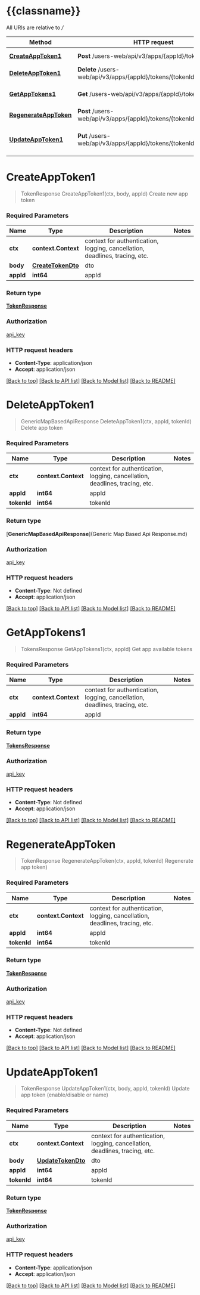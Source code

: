 # {{classname}}

All URIs are relative to */*

| Method                                                                 | HTTP request                                                        | Description                               |
| ---------------------------------------------------------------------- | ------------------------------------------------------------------- | ----------------------------------------- |
| [**CreateAppToken1**](TokensApiControllerApi.md#CreateAppToken1)       | **Post** /users-web/api/v3/apps/{appId}/tokens                      | Create new app token                      |
| [**DeleteAppToken1**](TokensApiControllerApi.md#DeleteAppToken1)       | **Delete** /users-web/api/v3/apps/{appId}/tokens/{tokenId}          | Delete app token                          |
| [**GetAppTokens1**](TokensApiControllerApi.md#GetAppTokens1)           | **Get** /users-web/api/v3/apps/{appId}/tokens                       | Get app available tokens                  |
| [**RegenerateAppToken**](TokensApiControllerApi.md#RegenerateAppToken) | **Post** /users-web/api/v3/apps/{appId}/tokens/{tokenId}/regenerate | Regenerate app token)                     |
| [**UpdateAppToken1**](TokensApiControllerApi.md#UpdateAppToken1)       | **Put** /users-web/api/v3/apps/{appId}/tokens/{tokenId}             | Update app token (enable/disable or name) |

# **CreateAppToken1**

> TokenResponse CreateAppToken1(ctx, body, appId)
Create new app token

### Required Parameters

| Name      | Type                                    | Description                                                                 | Notes |
| --------- | --------------------------------------- | --------------------------------------------------------------------------- | ----- |
| **ctx**   | **context.Context**                     | context for authentication, logging, cancellation, deadlines, tracing, etc. |
| **body**  | [**CreateTokenDto**](CreateTokenDto.md) | dto                                                                         |
| **appId** | **int64**                               | appId                                                                       |

### Return type

[**TokenResponse**](TokenResponse.md)

### Authorization

[api_key](../README.md#api_key)

### HTTP request headers

- **Content-Type**: application/json
- **Accept**: application/json

[[Back to top]](#) [[Back to API list]](../README.md#documentation-for-api-endpoints) [[Back to Model list]](../README.md#documentation-for-models) [[Back to README]](../README.md)

# **DeleteAppToken1**

> GenericMapBasedApiResponse DeleteAppToken1(ctx, appId, tokenId)
Delete app token

### Required Parameters

| Name        | Type                | Description                                                                 | Notes |
| ----------- | ------------------- | --------------------------------------------------------------------------- | ----- |
| **ctx**     | **context.Context** | context for authentication, logging, cancellation, deadlines, tracing, etc. |
| **appId**   | **int64**           | appId                                                                       |
| **tokenId** | **int64**           | tokenId                                                                     |

### Return type

[**GenericMapBasedApiResponse**](Generic Map Based Api Response.md)

### Authorization

[api_key](../README.md#api_key)

### HTTP request headers

- **Content-Type**: Not defined
- **Accept**: application/json

[[Back to top]](#) [[Back to API list]](../README.md#documentation-for-api-endpoints) [[Back to Model list]](../README.md#documentation-for-models) [[Back to README]](../README.md)

# **GetAppTokens1**

> TokensResponse GetAppTokens1(ctx, appId)
Get app available tokens

### Required Parameters

| Name      | Type                | Description                                                                 | Notes |
| --------- | ------------------- | --------------------------------------------------------------------------- | ----- |
| **ctx**   | **context.Context** | context for authentication, logging, cancellation, deadlines, tracing, etc. |
| **appId** | **int64**           | appId                                                                       |

### Return type

[**TokensResponse**](TokensResponse.md)

### Authorization

[api_key](../README.md#api_key)

### HTTP request headers

- **Content-Type**: Not defined
- **Accept**: application/json

[[Back to top]](#) [[Back to API list]](../README.md#documentation-for-api-endpoints) [[Back to Model list]](../README.md#documentation-for-models) [[Back to README]](../README.md)

# **RegenerateAppToken**

> TokenResponse RegenerateAppToken(ctx, appId, tokenId)
Regenerate app token)

### Required Parameters

| Name        | Type                | Description                                                                 | Notes |
| ----------- | ------------------- | --------------------------------------------------------------------------- | ----- |
| **ctx**     | **context.Context** | context for authentication, logging, cancellation, deadlines, tracing, etc. |
| **appId**   | **int64**           | appId                                                                       |
| **tokenId** | **int64**           | tokenId                                                                     |

### Return type

[**TokenResponse**](TokenResponse.md)

### Authorization

[api_key](../README.md#api_key)

### HTTP request headers

- **Content-Type**: Not defined
- **Accept**: application/json

[[Back to top]](#) [[Back to API list]](../README.md#documentation-for-api-endpoints) [[Back to Model list]](../README.md#documentation-for-models) [[Back to README]](../README.md)

# **UpdateAppToken1**

> TokenResponse UpdateAppToken1(ctx, body, appId, tokenId)
Update app token (enable/disable or name)

### Required Parameters

| Name        | Type                                    | Description                                                                 | Notes |
| ----------- | --------------------------------------- | --------------------------------------------------------------------------- | ----- |
| **ctx**     | **context.Context**                     | context for authentication, logging, cancellation, deadlines, tracing, etc. |
| **body**    | [**UpdateTokenDto**](UpdateTokenDto.md) | dto                                                                         |
| **appId**   | **int64**                               | appId                                                                       |
| **tokenId** | **int64**                               | tokenId                                                                     |

### Return type

[**TokenResponse**](TokenResponse.md)

### Authorization

[api_key](../README.md#api_key)

### HTTP request headers

- **Content-Type**: application/json
- **Accept**: application/json

[[Back to top]](#) [[Back to API list]](../README.md#documentation-for-api-endpoints) [[Back to Model list]](../README.md#documentation-for-models) [[Back to README]](../README.md)
